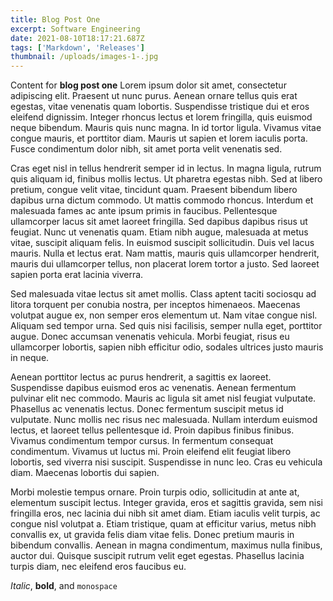 ```yaml
---
title: Blog Post One
excerpt: Software Engineering
date: 2021-08-10T18:17:21.687Z
tags: ['Markdown', 'Releases']
thumbnail: /uploads/images-1-.jpg
---
```



Content for **blog post one** Lorem ipsum dolor sit amet, consectetur adipiscing elit. Praesent ut nunc purus. Aenean ornare tellus quis erat egestas, vitae venenatis quam lobortis. Suspendisse tristique dui et eros eleifend dignissim. Integer rhoncus lectus et lorem fringilla, quis euismod neque bibendum. Mauris quis nunc magna. In id tortor ligula. Vivamus vitae congue mauris, et porttitor diam. Mauris ut sapien et lorem iaculis porta. Fusce condimentum dolor nibh, sit amet porta velit venenatis sed.

Cras eget nisl in tellus hendrerit semper id in lectus. In magna ligula, rutrum quis aliquam id, finibus mollis lectus. Ut pharetra egestas nibh. Sed at libero pretium, congue velit vitae, tincidunt quam. Praesent bibendum libero dapibus urna dictum commodo. Ut mattis commodo rhoncus. Interdum et malesuada fames ac ante ipsum primis in faucibus. Pellentesque ullamcorper lacus sit amet laoreet fringilla. Sed dapibus dapibus risus ut feugiat. Nunc ut venenatis quam. Etiam nibh augue, malesuada at metus vitae, suscipit aliquam felis. In euismod suscipit sollicitudin. Duis vel lacus mauris. Nulla et lectus erat. Nam mattis, mauris quis ullamcorper hendrerit, mauris dui ullamcorper tellus, non placerat lorem tortor a justo. Sed laoreet sapien porta erat lacinia viverra.

Sed malesuada vitae lectus sit amet mollis. Class aptent taciti sociosqu ad litora torquent per conubia nostra, per inceptos himenaeos. Maecenas volutpat augue ex, non semper eros elementum ut. Nam vitae congue nisl. Aliquam sed tempor urna. Sed quis nisi facilisis, semper nulla eget, porttitor augue. Donec accumsan venenatis vehicula. Morbi feugiat, risus eu ullamcorper lobortis, sapien nibh efficitur odio, sodales ultrices justo mauris in neque.

Aenean porttitor lectus ac purus hendrerit, a sagittis ex laoreet. Suspendisse dapibus euismod eros ac venenatis. Aenean fermentum pulvinar elit nec commodo. Mauris ac ligula sit amet nisl feugiat vulputate. Phasellus ac venenatis lectus. Donec fermentum suscipit metus id vulputate. Nunc mollis nec risus nec malesuada. Nullam interdum euismod lectus, et laoreet tellus pellentesque id. Proin dapibus finibus finibus. Vivamus condimentum tempor cursus. In fermentum consequat condimentum. Vivamus ut luctus mi. Proin eleifend elit feugiat libero lobortis, sed viverra nisi suscipit. Suspendisse in nunc leo. Cras eu vehicula diam. Maecenas lobortis dui sapien.

Morbi molestie tempus ornare. Proin turpis odio, sollicitudin at ante at, elementum suscipit lectus. Integer gravida, eros et sagittis gravida, sem nisi fringilla eros, nec lacinia dui nibh sit amet diam. Etiam iaculis velit turpis, ac congue nisl volutpat a. Etiam tristique, quam at efficitur varius, metus nibh convallis ex, ut gravida felis diam vitae felis. Donec pretium mauris in bibendum convallis. Aenean in magna condimentum, maximus nulla finibus, auctor dui. Quisque suscipit rutrum velit eget egestas. Phasellus lacinia turpis diam, nec eleifend eros faucibus eu. 

*Italic*, **bold**, and `monospace`